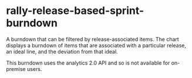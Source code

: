 rally-release-based-sprint-burndown
===================================

A burndown that can be filtered by release-associated items.  The chart displays a burndown of items
that are associated with a particular release, an ideal line, and the deviation from that ideal.


This burndown uses the analytics 2.0 API and so is not available for on-premise users.